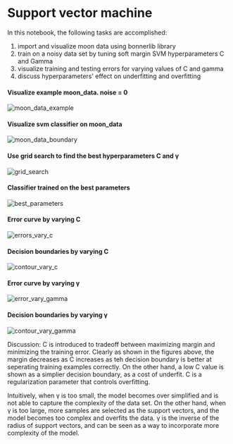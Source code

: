 # Support vector machine
In this notebook, the following tasks are accomplished:
1. import and visualize moon data using bonnerlib library
2. train on a noisy data set by tuning soft margin SVM hyperparameters C and Gamma
3. visualize training and testing errors for varying values of C and gamma
4. discuss hyperparameters' effect on underfitting and overfitting

#### Visualize example moon_data. noise = 0
![moon_data_example](https://github.com/yanb514/ML_programming_assignments/blob/master/images/moon_data_example.png)

#### Visualize svm classifier on moon_data
![moon_data_boundary](https://github.com/yanb514/ML_svm/blob/master/images/moon_data_boundary.png)

#### Use grid search to find the best hyperparameters C and γ
![grid_search](https://github.com/yanb514/ML_svm/blob/master/images/grid_search.png)

#### Classifier trained on the best parameters
![best_parameters](https://github.com/yanb514/ML_svm/blob/master/images/best_parameters.png)

#### Error curve by varying C
![errors_vary_c](https://github.com/yanb514/ML_svm/blob/master/images/errors_vary_c.png)

#### Decision boundaries by varying C
![contour_vary_c](https://github.com/yanb514/ML_svm/blob/master/images/contour_vary_c.png)

#### Error curve by varying γ
![error_vary_gamma](https://github.com/yanb514/ML_svm/blob/master/images/error_vary_gamma.png)

#### Decision boundaries by varying γ
![contour_vary_gamma](https://github.com/yanb514/ML_svm/blob/master/images/contour_vary_gamma.png)

Discussion: C is introduced to tradeoff between maximizing margin and minimizing the training error. Clearly as shown in the figures above, the margin decreases as C increases as teh decision boundary is better at seperating training examples correctly. On the other hand, a low C value is shown as a simplier decision boundary, as a cost of underfit. C is a regularization parameter that controls overfitting.

Intuitively, when  γ  is too small, the model becomes over simplified and is not able to capture the complexity of the data set. On the other hand, when  γ  is too large, more samples are selected as the support vectors, and the model becomes too complex and overfits the data.  γ  is the inverse of the radius of support vectors, and can be seen as a way to incorporate more complexity of the model.
